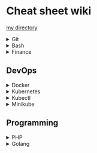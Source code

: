 # Cheat sheet wiki

[my directory](docs/elasticsearch-7.md)


<details>
  <summary>Git</summary>

  ```
  # create and push tag
  git tag v3.0.0
  git push --tags
  
  # fatal: refusing to merge unrelated histories 
  git pull origin master --allow-unrelated-histories
  
  ```
</details>

<details>
  <summary>Bash</summary>

  ## Bash

  ```
  # Nano

  # Open a file with line numbers
  nano -l /path/to.file
  
  # Jump to a line number 
  ctrl + _               

  # Remove a line (go to the line first)
  ctrl + k                
  ```
  
  ```
  # empty and write to a file
  echo "hello world" > hello.txt

  # add on to a file
  echo "hello world" >> hello.txt

  # give file exec priv
  chmod +x temp.sh

  # logout user
  sudo pkill -KILL -u ${USERNAME}

  # login as another user
  su '${USERNAME}'

  ```

  ```
  # direnv
  # https://direnv.net/
  # direnv is an extension for your shell. 
  # It augments existing shells with a new feature that can load and unload environment variables depending on the current directory.

  # install 
  brew install direnv
  eval "$(direnv hook bash)"

  ```
  
</details>


<details>
  <summary>Finance</summary>

  ## Finance

  ```
  AMC = Annual management charge
  The cost of managing funds/investments

  ISA = Individual savings account
  - UK equivalant of an IRA
  - Money made from investments in an ISA are tax-free
  - Allows you to deposit £20k a year (as of 2020)

  LISA = Lifetime Individual savings account
  - Similar to an ISA
  - Can only be accessed at retirement or for buying a first home
  - Allows you to deposit £4k a year
  - You receive a 25% bonus (up to £1k) from the government every year
  - Available to 18-39 year olds

  Shorting a stock
  - This is when you bet that the price of a stock will go down
  - How it works
    - You borrow a stock (fees normally apply)
    - Immediately sell the stock
    - Wait for the value to go down and buy it back
    - Return the shares and pocket the difference
    - e.g. 
      day 1 buy 10 shares for 10k with each share worth £1k
      day 2 share price drops to £800, buy back 10 shares.
      return those 10 shares that you bought back for £8k and keep £2k
  ```
</details>

## DevOps


<details>
  <summary>Docker</summary>

  ## Docker

  ``` 
  # remove images
  docker image prune
  
  # remove volume data
  docker volume prune          

  # remove all networks
  docker network prune

  # remove dangling images
  docker rmi $(docker images -f "dangling=true" -q) --force                 
  
  # prune all
  docker rmi -f $(docker images -a -q)
  
  # execute container with different user 
  docker exec -ti --user ${USER} ${CONTAINER} bash
  
  # copy file from container to your env
  docker cp ${CONTAINER}:/${FILE_PATH} ${OUTPUT_PATH}
  
  # copy file from your env to a container
  docker cp ${OUTPUT_PATH} ${CONTAINER}:${FILE_PATH}
  
  # run query on mysql container
  docker exec -i ${CONTAINER} mysql <<< "CREATE DATABASE test;" 
  
  # backup database
  docker exec ${CONTAINER} /usr/bin/mysqldump -u root --password=root ${DATABASE} > ${OUTPUT_PATH}

  # restore database
  cat ${FILE_PATH} | docker exec -i ${CONTAINER} /usr/bin/mysql -u root --password=root ${DATABASE}
  
  # run doctrine migrations on container
  docker exec -i ${CONTAINER} /var/www/site/vendor/bin/doctrine-module m:m
  
  # update config file and restart apache
  docker exec -ti ${CONTAINER} bash -c "echo 'xdebug.remote_host = 172.17.0.1' >> /etc/php/7.1/mods-available/xdebug.ini && service apache2 reload"
  ```
</details>

<details>
  <summary>Kubernetes</summary>

  ## Kubernetes

</details>

<details>
  <summary>Kubectl</summary>
  
  ## Kubectl

  ```
  # exec on to pod on namespace
  kubectl exec -ti --namespace=${NAMESPACE} ${POD} bash

  # exec mysql command on pod
  kubectl exec -ti --namespace=${NAMESPACE} ${POD} mysql <<< "show tables;"

  # run commands on pod
  kubectl exec -ti --namespace=${NAMESPACE} ${POD} -- bash -c "echo 'hello world'"

  # backup database on mysql container
  kubectl exec -ti --namespace=${NAMESPACE} ${POD} -- bash -c "mysql -u root --password=root ${DATABASE} < ~/${DATABASE}.sql" 

  # exec from specific container
  kubectl exec -ti --namespace=${NAMESPACE} --container=${CONTAINER} ${POD} bash

  # Flush redis cache
  kubectl exec -ti --namespace=${NAMESPACE} ${POD} redis-cli FLUSHALL

  # list clusters
  kubectl config get-contexts

  # list pods on a namespace
  kubectl get pods --context=${CONTEXT} --namespace=${NAMESPACE}

  # view all of the containers in a pod.
  kubectl describe pod/${POD} --namespace=${NAMESPACE}

  # view logs of a pod
  kubectl logs -f --namespace=${NAMESPACE} ${POD}

  # log output from specific container
  kubectl logs -f --namespace=${NAMESPACE} --container=${CONTAINER} ${POD}

  # delete pods that have the `CrashLoopBackOff` status
  kubectl delete pod --namespace=${NAMESPACE} `kubectl get pods | awk '$3 == "CrashLoopBackOff" {print $1}'`

  # example env variables
  export NAMESPACE=dev
  export POD=web-app
  export CONTAINER=web-app-1

  ```
</details>

<details>
  <summary>Minikube</summary>

  ## Minikube

  ### What is Minikube?
  - A tool that allows you to run kubernetes locally
  - Minikube runs a single-node Kubernetes cluster inside a Virtual Machine

  ### Install

  ```
  # VirtualBox
  sudo add-apt-repository multiverse && sudo apt-get update

  # Minikube
  # https://kubernetes.io/docs/tasks/tools/install-minikube/#before-you-begin
  curl -Lo minikube https://storage.googleapis.com/minikube/releases/latest/minikube-linux-amd64 \
    && chmod +x minikube

  sudo install minikube /usr/local/bin
  ```

  Note: make sure you have virtualization enabled on you machine, this needs to be
  enabled from the bios
</details>

## Programming

<details>
  <summary>PHP</summary>
  
  ### PHP

  ```

  ```

  ### Composer
  ```
  # update single package
  composer update doctrine/doctrine-fixtures-bundle

  # run composer with more memory
  php -d memory_limit=-1 /usr/local/bin/composer install

  # require a specific branch of a library, prepend with `dev-`
  composer require google/apiclient:dev-feature-123 

  # errors

  # The requested package maple-syrup-group/qp-lib-event-bus dev-kinesis exists as ${LIBRARY}[v1.0.0, ..] but these are rejected by your constraint.
  composer clear
  ```
</details>

<details>
  <summary>Golang</summary>

  ### Golang

  ```
  # install golang on ubuntu
  sudo apt-get update && sudo apt-get install golang-go

  # test multiple packages
  go test ./...

  # build go application, make it verbose and specify output
  go build -v -o /bin/app

  # running binary
  sudo chmod +x [binary]
  ./[binary]

  # building and running binary

  # linux
  env GOOS=linux GOARCH=amd64 go build -o app && \
  chmod +x app && \
  ./app

  # mac os
  env GOOS=darwin GOARCH=amd64 go build -o app && \
  chmod +x app && \
  ./app
  ```
</details>